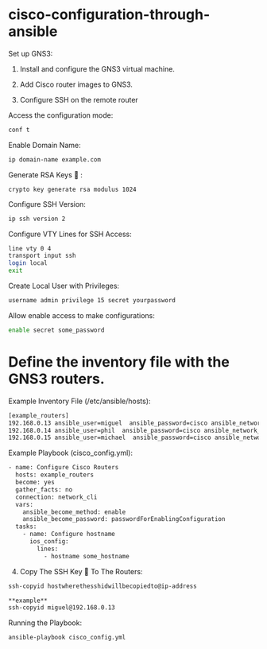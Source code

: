# cisco-configuration-through-ansible 

Set up GNS3:

1. Install and configure the GNS3 virtual machine.
2. Add Cisco router images to GNS3.

3. Configure SSH on the remote router

Access the configuration mode:
```sh
conf t
```

Enable Domain Name:

```sh
ip domain-name example.com
```

Generate RSA Keys 🔑 :
```
crypto key generate rsa modulus 1024
```
Configure SSH Version:
```sh
ip ssh version 2
```
Configure VTY Lines for SSH Access:

```sh
line vty 0 4
transport input ssh
login local
exit
```
Create Local User with Privileges:

```sh
username admin privilege 15 secret yourpassword
```
Allow enable access to make configurations:

```sh
enable secret some_password
```

# Define the inventory file with the GNS3 routers.

Example Inventory File (/etc/ansible/hosts):

```sh
[example_routers]
192.168.0.13 ansible_user=miguel  ansible_password=cisco ansible_network_os=ios ansible_become_user=miguel
192.168.0.14 ansible_user=phil  ansible_password=cisco ansible_network_os=ios ansible_become_user=phil
192.168.0.15 ansible_user=michael  ansible_password=cisco ansible_network_os=ios ansible_become_user=michael
```

Example Playbook (cisco_config.yml):

```sh
- name: Configure Cisco Routers
  hosts: example_routers
  become: yes
  gather_facts: no
  connection: network_cli
  vars:
    ansible_become_method: enable
    ansible_become_password: passwordForEnablingConfiguration
  tasks:
    - name: Configure hostname
      ios_config:
        lines:
          - hostname some_hostname
```

4. Copy The SSH Key 🔑 To The Routers:

```sh
ssh-copyid hostwherethesshidwillbecopiedto@ip-address

**example**
ssh-copyid miguel@192.168.0.13
```

Running the Playbook:

```sh
ansible-playbook cisco_config.yml
```


